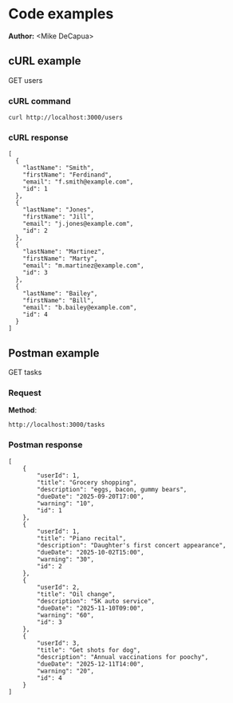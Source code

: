 # Code examples

**Author:** \<Mike DeCapua>

## cURL example

GET users

### cURL command

```shell
curl http://localhost:3000/users

```

### cURL response

```shell
[
  {
    "lastName": "Smith",
    "firstName": "Ferdinand",
    "email": "f.smith@example.com",
    "id": 1
  },
  {
    "lastName": "Jones",
    "firstName": "Jill",
    "email": "j.jones@example.com",
    "id": 2
  },
  {
    "lastName": "Martinez",
    "firstName": "Marty",
    "email": "m.martinez@example.com",
    "id": 3
  },
  {
    "lastName": "Bailey",
    "firstName": "Bill",
    "email": "b.bailey@example.com",
    "id": 4
  }
]

```

## Postman example

GET tasks

### Request

**Method**:

```shell
http://localhost:3000/tasks
```

### Postman response

```shell
[
    {
        "userId": 1,
        "title": "Grocery shopping",
        "description": "eggs, bacon, gummy bears",
        "dueDate": "2025-09-20T17:00",
        "warning": "10",
        "id": 1
    },
    {
        "userId": 1,
        "title": "Piano recital",
        "description": "Daughter's first concert appearance",
        "dueDate": "2025-10-02T15:00",
        "warning": "30",
        "id": 2
    },
    {
        "userId": 2,
        "title": "Oil change",
        "description": "5K auto service",
        "dueDate": "2025-11-10T09:00",
        "warning": "60",
        "id": 3
    },
    {
        "userId": 3,
        "title": "Get shots for dog",
        "description": "Annual vaccinations for poochy",
        "dueDate": "2025-12-11T14:00",
        "warning": "20",
        "id": 4
    }
]
```
